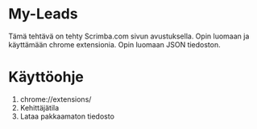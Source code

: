 # My-Leads

Tämä tehtävä on tehty Scrimba.com sivun avustuksella.
Opin luomaan ja käyttämään chrome extensionia.
Opin luomaan JSON tiedoston.
# Käyttöohje

1. chrome://extensions/
2. Kehittäjätila
3. Lataa pakkaamaton tiedosto
